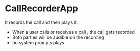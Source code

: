 # CallRecorderApp
 It records the call and then plays it.
 - When a user calls or receives a call , the call gets recorded 
- Both parties will be audible on the recording
- no system prompts plays
